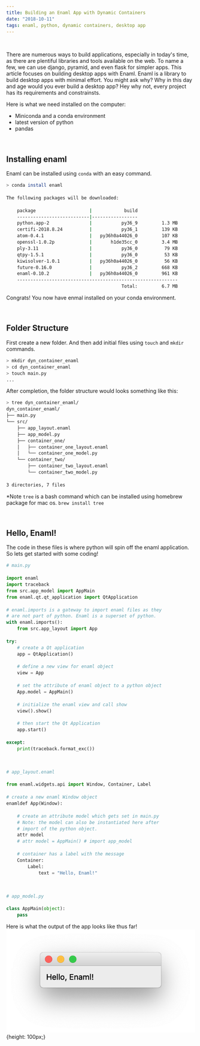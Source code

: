 ```yaml
---
title: Building an Enaml App with Dynamic Containers
date: "2018-10-11"
tags: enaml, python, dynamic containers, desktop app
---
```


<br>

There are numerous ways to build applications, especially in today's time, as there are plentiful libraries and tools available on the web. To name a few, we can use django, pyramid, and even flask for simpler apps. This article focuses on building desktop apps with Enaml. Enaml is a library to build desktop apps with minimal effort. You might ask why? Why in this day and age would you ever build a desktop app? Hey why not, every project has its requirements and constrainsts.

Here is what we need installed on the computer:
* Miniconda and a conda environment
* latest version of python
* pandas


<br>

Installing enaml
--
Enaml can be installed using `conda` with an easy command.

```bash
> conda install enaml

The following packages will be downloaded:

    package                    |            build
    ---------------------------|-----------------
    python.app-2               |           py36_9         1.3 MB
    certifi-2018.8.24          |           py36_1         139 KB
    atom-0.4.1                 |   py36h0a44026_0         107 KB
    openssl-1.0.2p             |       h1de35cc_0         3.4 MB
    ply-3.11                   |           py36_0          79 KB
    qtpy-1.5.1                 |           py36_0          53 KB
    kiwisolver-1.0.1           |   py36h0a44026_0          56 KB
    future-0.16.0              |           py36_2         668 KB
    enaml-0.10.2               |   py36h0a44026_0         961 KB
    ------------------------------------------------------------
                                           Total:         6.7 MB

```
Congrats! You now have enmal installed on your conda environment.

<br>

Folder Structure
--
First create a new folder. And then add initial files using `touch` and `mkdir` commands.

```bash
> mkdir dyn_container_enaml
> cd dyn_container_enaml
> touch main.py
...
```
After completion, the folder structure would looks something like this:

```bash
> tree dyn_container_enaml/
dyn_container_enaml/
├── main.py
└── src/
    ├── app_layout.enaml
    ├── app_model.py
    ├── container_one/
    │   ├── container_one_layout.enaml
    │   └── container_one_model.py
    └── container_two/
        ├── container_two_layout.enaml
        └── container_two_model.py

3 directories, 7 files
```
*Note `tree` is a bash command which can be installed using homebrew package for mac os.
`brew install tree`

<br>

Hello, Enaml!
--
The code in these files is where python will spin off the enaml application. 
So lets get started with some coding!

```python
# main.py

import enaml
import traceback
from src.app_model import AppMain
from enaml.qt.qt_application import QtApplication

# enaml.imports is a gateway to import enaml files as they
# are not part of python. Enaml is a superset of python.
with enaml.imports():
    from src.app_layout import App

try:
    # create a Qt application
    app = QtApplication()

    # define a new view for enaml object
    view = App

    # set the attribute of enaml object to a python object
    App.model = AppMain()

    # initialize the enaml view and call show
    view().show()

    # then start the Qt Application
    app.start()

except:
    print(traceback.format_exc())
```
<br>

```python
# app_layout.enaml

from enaml.widgets.api import Window, Container, Label

# create a new enaml Window object
enamldef App(Window):

    # create an attribute model which gets set in main.py
    # Note: the model can also be instantiated here after
    # import of the python object.
    attr model
    # attr model = AppMain() # import app_model
    
    # container has a label with the message
    Container:
        Label:
            text = "Hello, Enaml!"
```
<br>

```python
# app_model.py

class AppMain(object):
    pass
```

Here is what the output of the app looks like thus far!
![Hello Enaml](../static/hello_enaml-672d77c5a00a2edc9d74e253e487cd78.png) {height: 100px;}